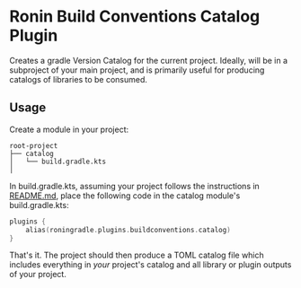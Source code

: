 # Ronin Build Conventions Catalog Plugin

Creates a gradle Version Catalog for the current project.  Ideally, will be in a subproject of your main project, and is primarily useful for producing catalogs of libraries to be consumed.

## Usage

Create a module in your project:

```
root-project
├── catalog
│   └── build.gradle.kts
│   
```

In build.gradle.kts, assuming your project follows the instructions in [README.md](../../README.md), place the following code in the catalog module's build.gradle.kts:

```kotlin
plugins {
    alias(roningradle.plugins.buildconventions.catalog)
}
```

That's it.  The project should then produce a TOML catalog file which includes everything in _your_ project's catalog and all library or plugin
outputs of your project.
